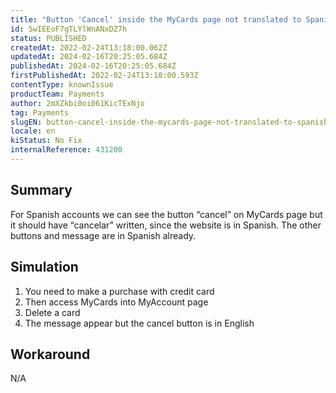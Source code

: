 ```yaml
---
title: "Button 'Cancel' inside the MyCards page not translated to Spanish"
id: 5wIEEoF7gTLYlWnANxDZ7h
status: PUBLISHED
createdAt: 2022-02-24T13:18:00.062Z
updatedAt: 2024-02-16T20:25:05.684Z
publishedAt: 2024-02-16T20:25:05.684Z
firstPublishedAt: 2022-02-24T13:18:00.593Z
contentType: knownIssue
productTeam: Payments
author: 2mXZkbi0oi061KicTExNjo
tag: Payments
slugEN: button-cancel-inside-the-mycards-page-not-translated-to-spanish
locale: en
kiStatus: No Fix
internalReference: 431200
---
```


## Summary


For Spanish accounts we can see the button “cancel” on MyCards page but it should have “cancelar” written, since the website is in Spanish. The other buttons and message are in Spanish already.



## Simulation



1. You need to make a purchase with credit card
2. Then access MyCards into MyAccount page
3. Delete a card
4. The message appear but the cancel button is in English



## Workaround


N/A

